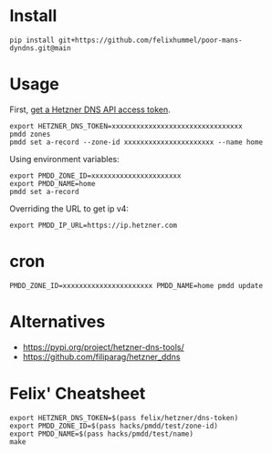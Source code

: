 # Install
```
pip install git+https://github.com/felixhummel/poor-mans-dyndns.git@main
```


# Usage
First, [get a Hetzner DNS API access token][api-access-token].

[api-access-token]: https://docs.hetzner.com/dns-console/dns/general/api-access-token/
```
export HETZNER_DNS_TOKEN=xxxxxxxxxxxxxxxxxxxxxxxxxxxxxxxx
pmdd zones
pmdd set a-record --zone-id xxxxxxxxxxxxxxxxxxxxxx --name home
```

Using environment variables:
```
export PMDD_ZONE_ID=xxxxxxxxxxxxxxxxxxxxxx
export PMDD_NAME=home
pmdd set a-record
```

Overriding the URL to get ip v4:
```
export PMDD_IP_URL=https://ip.hetzner.com
```


# cron
```
PMDD_ZONE_ID=xxxxxxxxxxxxxxxxxxxxxx PMDD_NAME=home pmdd update
```


# Alternatives
- https://pypi.org/project/hetzner-dns-tools/
- https://github.com/filiparag/hetzner_ddns



# Felix' Cheatsheet
```
export HETZNER_DNS_TOKEN=$(pass felix/hetzner/dns-token)
export PMDD_ZONE_ID=$(pass hacks/pmdd/test/zone-id)
export PMDD_NAME=$(pass hacks/pmdd/test/name)
make
```

